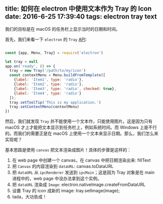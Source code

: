 title: 如何在 electron 中使用文本作为 Tray 的 Icon
date: 2016-6-25 17:39:40
tags: electron tray text
---

我们的目标是在 macOS 的任务栏上显示当时的日期和时间。

首先，我们来看一下 `electron` 的 `Tray` [API](http://electron.atom.io/docs/api/tray/):

```js

const {app, Menu, Tray} = require('electron')

let tray = null
app.on('ready', () => {
  tray = new Tray('/path/to/my/icon')
  const contextMenu = Menu.buildFromTemplate([
    {label: 'Item1', type: 'radio'},
    {label: 'Item2', type: 'radio'},
    {label: 'Item3', type: 'radio', checked: true},
    {label: 'Item4', type: 'radio'}
  ]);
  tray.setToolTip('This is my application.')
  tray.setContextMenu(contextMenu)
})

```

然后，我们就发现 `Tray` 并不能使用一个文本作，只能使用图片。这是因为只有 macOS 才上才能把文本显示到任务栏上，例如系统时间。而 Windows 上是不行的。而我们的需要正是在 macOS 上使用一个文本来显示日期。那么，我们怎么来实现呢？

基本思路是使用 `canvas` 把文本渲染成图片！具体的步骤是这样的：

1. 在 web page 中创建一个 canvas，在 canvas 中把日期渲染出来: fillText
2. 把 `Canvas` 的内容渲染到 `dataURL`: canvas.toDataURL
3. 把 `dataURL` 从 `ipcRenderer` 发送到 `ipcMain`；这是因为 Tray 对象是在 main 进程中的，web page 中没办法拿到这个实例。
4. 把 `dataURL` 渲染成 `Image`: electron.nativeImage.createFromDataURL
5. 设置 Tray 的 icon 成新的 image: tray.setImage(image);
6. tada，大功告成！
